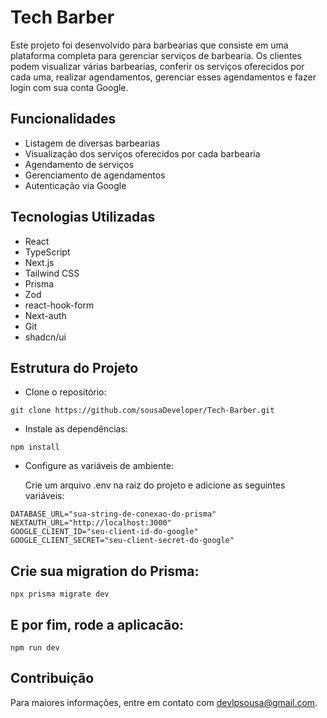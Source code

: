 # Tech Barber

Este projeto foi desenvolvido para barbearias que consiste em uma plataforma completa para gerenciar serviços de barbearia. Os clientes podem visualizar várias barbearias, conferir os serviços oferecidos por cada uma, realizar agendamentos, gerenciar esses agendamentos e fazer login com sua conta Google.

## Funcionalidades
- Listagem de diversas barbearias
- Visualização dos serviços oferecidos por cada barbearia
- Agendamento de serviços
- Gerenciamento de agendamentos
- Autenticação via Google

## Tecnologias Utilizadas
- React
- TypeScript
- Next.js
- Tailwind CSS
- Prisma
- Zod
- react-hook-form
- Next-auth
- Git
- shadcn/ui

## Estrutura do Projeto

- Clone o repositório:

```
git clone https://github.com/sousaDeveloper/Tech-Barber.git
```

- Instale as dependências:

```
npm install
```

- Configure as variáveis de ambiente:

  Crie um arquivo .env na raiz do projeto e adicione as seguintes variáveis:

```
DATABASE_URL="sua-string-de-conexao-do-prisma"
NEXTAUTH_URL="http://localhost:3000"
GOOGLE_CLIENT_ID="seu-client-id-do-google"
GOOGLE_CLIENT_SECRET="seu-client-secret-do-google"
```

## Crie sua migration do Prisma:
```
npx prisma migrate dev
```
## E por fim, rode a aplicacão:
```
npm run dev
```

## Contribuição
Para maiores informações, entre em contato com devlpsousa@gmail.com.
